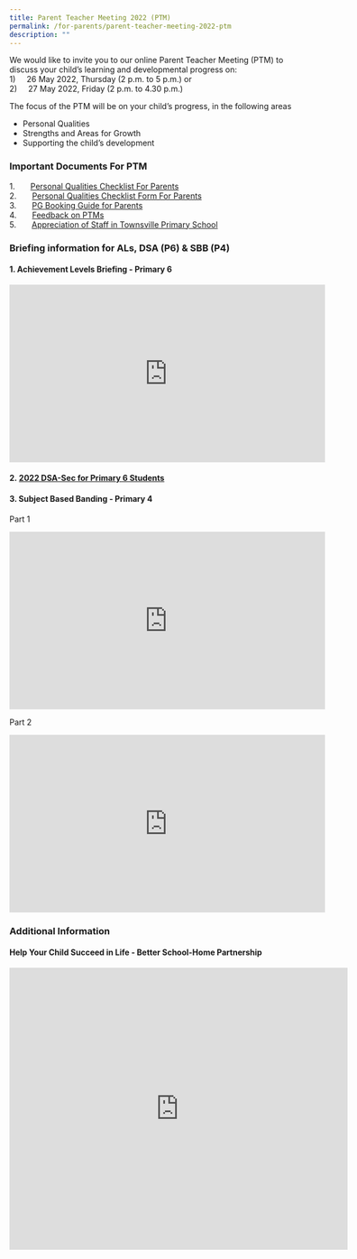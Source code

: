 ```yaml
---
title: Parent Teacher Meeting 2022 (PTM)
permalink: /for-parents/parent-teacher-meeting-2022-ptm
description: ""
---
```

We would like to invite you to our online Parent Teacher Meeting (PTM) to discuss your child’s learning and&nbsp;developmental progress on:&nbsp;<br>
1)&nbsp;&nbsp;&nbsp;&nbsp;&nbsp;26 May 2022, Thursday (2 p.m. to 5 p.m.)&nbsp;or <br>
2)&nbsp;&nbsp;&nbsp;&nbsp;&nbsp;27 May 2022, Friday (2 p.m. to 4.30 p.m.)

The focus of the PTM will be on your child’s progress, in the following areas
* Personal Qualities
* Strengths and Areas for Growth
* Supporting the&nbsp;child’s development

### Important Documents For PTM

1.&nbsp; &nbsp; &nbsp; &nbsp;[Personal Qualities Checklist For Parents](/files/Personal%20Qualities%20Checklist%20Parents.pdf) <br>
2.&nbsp; &nbsp; &nbsp; &nbsp;[Personal Qualities Checklist Form For Parents](https://go.gov.sg/cfwieq) <br>
3.&nbsp; &nbsp; &nbsp; &nbsp;[PG Booking Guide for Parents](/files/PG%20Booking%20Guide%20for%20Parents.pdf) <br>
4.&nbsp;&nbsp;&nbsp;&nbsp;&nbsp;&nbsp;&nbsp;[Feedback on PTMs](https://go.gov.sg/76p5ig) <br>
5.&nbsp;&nbsp;&nbsp;&nbsp;&nbsp;&nbsp;&nbsp;[Appreciation of Staff in Townsville Primary School](https://go.gov.sg/ng2zt3)

### Briefing information for ALs, DSA (P6)&nbsp;&amp; SBB (P4)


#### 1. Achievement Levels Briefing - Primary 6

<iframe allowfullscreen="" allow="accelerometer; autoplay; clipboard-write; encrypted-media; gyroscope; picture-in-picture" frameborder="0" title="YouTube video player" src="https://www.youtube.com/embed/0rfJ5PrPg8I?start=1" height="315" width="560"></iframe>

#### 2.&nbsp;[2022 DSA-Sec for Primary 6 Students](/files/Annex%20A%20Info%20Sheet%20on%202022%20DSA-Sec%20for%20Primary%206%20Students.pdf)

#### 3. Subject Based Banding - Primary 4

Part 1

<iframe allowfullscreen="" allow="accelerometer; autoplay; clipboard-write; encrypted-media; gyroscope; picture-in-picture" frameborder="0" title="YouTube video player" src="https://www.youtube.com/embed/NQUOQfjPm3k" height="315" width="560"></iframe>

Part 2

<iframe allowfullscreen="" allow="accelerometer; autoplay; clipboard-write; encrypted-media; gyroscope; picture-in-picture" frameborder="0" title="YouTube video player" src="https://www.youtube.com/embed/JVIFz4GB37A?start=1" height="315" width="560"></iframe>

### Additional Information&nbsp;

#### Help Your Child Succeed in Life - Better School-Home Partnership

<iframe allowfullscreen="true" height="500" width="600" frameborder="0" src="https://docs.google.com/presentation/d/e/2PACX-1vR5Q6iOb9zReGnct2nHuGKJQQnoRTnQDIG8Bc-gFtQnee02nfbsanFttssHcPfHEKPETWlvLCoyIcd8/embed?start=false&amp;loop=true&amp;delayms=10000"></iframe>

